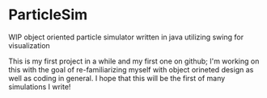 # ParticleSim
WIP object oriented particle simulator written in java utilizing swing for visualization

This is my first project in a while and my first one on github; I'm working on this with the goal of re-familiarizing myself with object orineted design as well as coding in general. I hope that this will be the first of many simulations I write!
